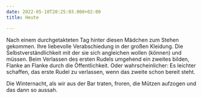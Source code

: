 ```yaml
---
date: 2022-05-10T20:25:03.000+02:00
title: Heute

---
```

Nach einem durchgetakteten Tag hinter diesen Mädchen zum Stehen gekommen. Ihre liebevolle Verabschiedung in der großen Kleidung. Die Selbstverständlichkeit mit der sie sich angleichen wollen (können) und müssen. Beim Verlassen des ersten Rudels umgehend ein zweites bilden, Flanke an Flanke durch die Öffentlichkeit. Oder wahrscheinlicher: Es leichter schaffen, das erste Rudel zu verlassen, wenn das zweite schon bereit steht. 

Die Winternacht, als wir aus der Bar traten, froren, die Mützen aufzogen und das dann so aussah. 